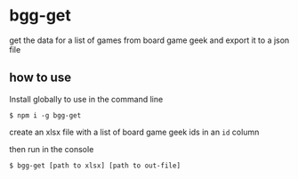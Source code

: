 # bgg-get

get the data for a list of games from board game geek and export it to a json file

## how to use

Install globally to use in the command line

```console
$ npm i -g bgg-get
```

create an xlsx file with a list of board game geek ids in an `id` column

then run in the console

```console
$ bgg-get [path to xlsx] [path to out-file]
```
